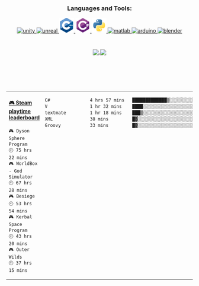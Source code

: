 <h3 align="center">Languages and Tools:</h3>
<p align="center">
   <a href="https://unity.com/" target="_blank" rel="noreferrer">
    <img src="https://www.vectorlogo.zone/logos/unity3d/unity3d-icon.svg" alt="unity" width="40" height="40" />
  </a>
  <a href="https://unrealengine.com/" target="_blank" rel="noreferrer">
    <img
      src="https://raw.githubusercontent.com/kenangundogan/fontisto/036b7eca71aab1bef8e6a0518f7329f13ed62f6b/icons/svg/brand/unreal-engine.svg"
      alt="unreal" width="40" height="40" />
  </a>
  <a href="https://www.w3schools.com/cpp/" target="_blank" rel="noreferrer">
    <img src="https://raw.githubusercontent.com/devicons/devicon/master/icons/cplusplus/cplusplus-original.svg"
      alt="cplusplus" width="40" height="40" />
  </a>
  <a href="https://www.w3schools.com/cs/" target="_blank" rel="noreferrer">
    <img src="https://raw.githubusercontent.com/devicons/devicon/master/icons/csharp/csharp-original.svg" alt="csharp"
      width="40" height="40" />
  </a>
  <a href="https://www.python.org" target="_blank" rel="noreferrer">
    <img src="https://raw.githubusercontent.com/devicons/devicon/master/icons/python/python-original.svg" alt="python"
      width="40" height="40" />
  </a>
  <a href="https://www.mathworks.com/" target="_blank" rel="noreferrer">
    <img src="https://upload.wikimedia.org/wikipedia/commons/2/21/Matlab_Logo.png" alt="matlab" width="40"
      height="40" />
  </a>
   <a href="https://www.arduino.cc/" target="_blank" rel="noreferrer">
    <img src="https://cdn.worldvectorlogo.com/logos/arduino-1.svg" alt="arduino" width="40" height="40" /> </a>
  <a href="https://www.blender.org/" target="_blank" rel="noreferrer">
    <img src="https://download.blender.org/branding/community/blender_community_badge_white.svg" alt="blender"
      width="40" height="40" />
  </a>
</p>

# 
<p align='center'>
<a href="https://github.com/anuraghazra/github-readme-stats" align='center'>
  <img align='center'
    src="https://github-readme-stats-wtlllll.vercel.app/api?username=wtlllll190812&theme=onedark&show_icons=true&hide_title=true&PAT_1&line_height=28&hide_border=true&hide_rank=true" />
</a>
<a href="https://github.com/anuraghazra/github-readme-stats" >
  <img align='center'
    src="https://github-readme-stats-wtlllll.vercel.app/api/wakatime?username=wtlllll&theme=onedark&layout=compact&langs_count=10&hide_title=true&hide_border=true" />
</a>
</p>
<!--[![GitHub Streak](https://github-readme-streak-stats.herokuapp.com?user=wtlllll190812&theme=onedark_duo&hide_border=true&date_format=%5BY.%5Dn.j)](https://git.io/streak-stats)
-->

<!-- ![Metrics](https://metrics.lecoq.io/wtlllll190812?template=classic&achievements=1&isocalendar=1&languages=1&base=header%2C%20activity%2C%20community%2C%20repositories%2C%20metadata&base.indepth=false&base.hireable=false&isocalendar=false&isocalendar.duration=half-year&languages=false&languages.limit=8&languages.threshold=0%25&languages.other=false&languages.colors=github&languages.sections=most-used&languages.indepth=false&languages.analysis.timeout=15&languages.categories=markup%2C%20programming&languages.recent.categories=markup%2C%20programming&languages.recent.load=300&languages.recent.days=14&achievements=false&achievements.threshold=C&achievements.secrets=true&achievements.display=detailed&achievements.limit=0&config.timezone=Asia%2FShanghai) -->

<br/>
<br/>
<br/>
<br/>

<table align='center'>
<tr>
<td valign="top" width="50%">
   
<!-- steam-box start -->
#### <a href="https://gist.github.com/666a00ad86020e64d1efed90f0a18c1c" target="_blank">🎮 Steam playtime leaderboard</a>
```text
🎮 Dyson Sphere Program             🕘 75 hrs 22 mins
🎮 WorldBox - God Simulator         🕘 67 hrs 28 mins
🎮 Besiege                          🕘 53 hrs 54 mins
🎮 Kerbal Space Program             🕘 43 hrs 20 mins
🎮 Outer Wilds                      🕘 37 hrs 15 mins
```
<!-- Powered by https://github.com/YouEclipse/steam-box . -->
<!-- steam-box end -->
</td>
<td valign="top" width="50%">
<!--START_SECTION:waka-->

```txt
C#               4 hrs 57 mins   █████████████▒░░░░░░░░░░░   53.03 %
V                1 hr 32 mins    ████░░░░░░░░░░░░░░░░░░░░░   16.53 %
textmate         1 hr 18 mins    ███▒░░░░░░░░░░░░░░░░░░░░░   13.92 %
XML              38 mins         █▓░░░░░░░░░░░░░░░░░░░░░░░   06.84 %
Groovy           33 mins         █▓░░░░░░░░░░░░░░░░░░░░░░░   06.00 %
```

<!--END_SECTION:waka-->
</td>
</tr>
</table>
